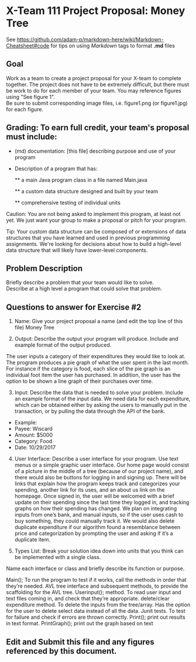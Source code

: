 # X-Team 111 Project Proposal: Money Tree

See https://github.com/adam-p/markdown-here/wiki/Markdown-Cheatsheet#code for tips on using *Markdown* tags to format __.md__ files

## Goal

Work as a team to create a project proposal for your X-team to complete together.
The project does not have to be extremely difficult,
but there must be work to do for each member of your team.
You may reference figures using "See figure 1".  
Be sure to submit corresponding image files, i.e. figure1.png (or figure1.jpg) for each figure.

## Grading: To earn full credit, your team's proposal must include:

* (md) documentation: [this file] describing purpose and use of your program

* Description of a program that has:

  ** a main Java program class in a file named Main.java
  
  ** a custom data structure designed and built by your team
  
  ** comprehensive testing of individual units
  
 Caution: You are not being asked to implement this program, at least not yet. 
 We just want your group to make a proposal or pitch for your program.
 
 Tip: Your custom data structure can be composed of or extensions of data structures that you have learned and used in previous programming assignments.  We're looking for decisions about how to build a high-level data structure that will likely have lower-level components.

## Problem Description

Briefly describe a problem that your team would like to solve.  
Describe at a high level a program that could solve that problem.

## Questions to answer for Exercise #2

1. Name: Give your project proposal a name (and edit the top line of this file)
Money Tree


2. Output: Describe the output your program will produce.  Include and example format of the output produced.

The user inputs a category of their expenditures they would like to look at. The program produces a pie graph of what the user spent in the last month. For instance if the category is food, each slice of the pie graph is an individual foot item the user has purchased. In addition, the user has the option to be shown a line graph of their purchases over time.  



3. Input: Describe the data that is needed to solve your problem. Include an example format of the input data.
We need data for each expenditure, which can be obtained either by asking the users to manually put in the transaction, or by pulling the data through the API of the bank.

- Example: 
- Payee: Wiscard
- Amount: $5000
- Category: Food
- Date: 10/29/2017




4. User Interface: Describe a user interface for your program.  Use text menus or a simple graphic user interface.
Our home page would consist of a picture in the middle of a tree (because of our project name), and there would also be buttons for logging in and signing up. There will be links that explain how the program keeps track and categorizes your spending, another link for its uses, and an about us link on the homepage. Once signed in, the user will be welcomed with a brief update on their spending since the last time they logged in, and tracking graphs on how their spending has changed. We plan on integrating inputs from one’s bank, and manual inputs, so if the user uses cash to buy something, they could manually track it. We would also delete duplicate expenditure if our algorithm found a resemblance between price and categorization by prompting the user and asking if it’s a duplicate item. 



5. Types List: Break your solution idea down into units that you think can be implemented with a single class.

Name each interface or class and briefly describe its function or purpose.

Main(); To run the program to test if it works, call the methods in order that they’re needed. 
AVL tree interface and subsequent methods, to provide the scaffolding for the AVL tree. 
Userinput(); method. To read user input and text files coming in, and check that they’re appropriate. 
delete/clear expenditure method. To delete the inputs from the tree/array. Has the option for the user to delete select data instead of all the data. 
Junit tests. To test for failure and check if errors are thrown correctly. 
Print(); print out results in text format. 
PrintGraph(); print out the graph based on text 



## Edit and Submit this file and any figures referenced by this document.

